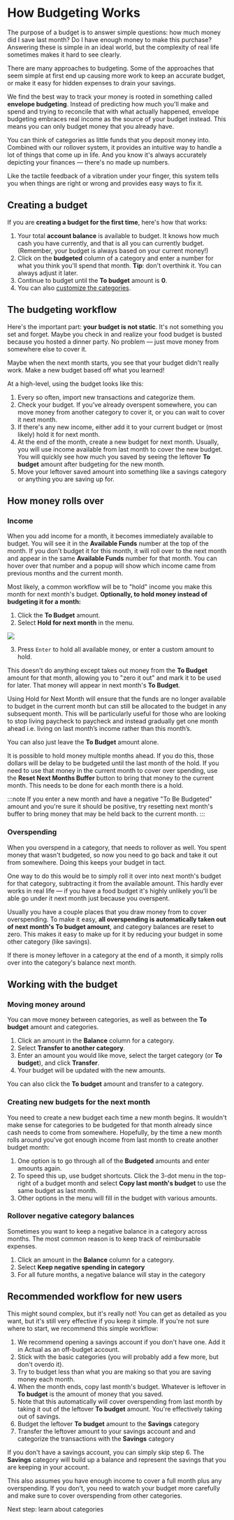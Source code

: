 # How Budgeting Works

The purpose of a budget is to answer simple questions: how much money did I save last month? Do I have enough money to make this purchase? Answering these is simple in an ideal world, but the complexity of real life sometimes makes it hard to see clearly.

There are many approaches to budgeting. Some of the approaches that seem simple at first end up causing more work to keep an accurate budget, or make it easy for hidden expenses to drain your savings.

We find the best way to track your money is rooted in something called **envelope budgeting**. Instead of predicting how much you'll make and spend and trying to reconcile that with what actually happened, envelope budgeting embraces real income as the source of your budget instead. This means you can only budget money that you already have.

You can think of categories as little funds that you deposit money into. Combined with our rollover system, it provides an intuitive way to handle a lot of things that come up in life. And you know it's always accurately depicting your finances — there's no made up numbers.

Like the tactile feedback of a vibration under your finger, this system tells you when things are right or wrong and provides easy ways to fix it.

## Creating a budget

If you are **creating a budget for the first time**, here's how that works:

1. Your total **account balance** is available to budget. It knows how much cash you have currently, and that is all you can currently budget. (Remember, your budget is always based on your current money!)
2. Click on the **budgeted** column of a category and enter a number for what you think you'll spend that month. **Tip**: don't overthink it. You can always adjust it later.
3. Continue to budget until the **To budget** amount is **0**.
4. You can also [customize the categories](./categories.md).

## The budgeting workflow

Here's the important part: **your budget is not static**. It's not something you set and forget. Maybe you check in and realize your food budget is busted because you hosted a dinner party. No problem — just move money from somewhere else to cover it.

Maybe when the next month starts, you see that your budget didn't really work. Make a new budget based off what you learned!

At a high-level, using the budget looks like this:

1. Every so often, import new transactions and categorize them.
2. Check your budget. If you've already overspent somewhere, you can move money from another category to cover it, or you can wait to cover it next month.
3. If there's any new income, either add it to your current budget or (most likely) hold it for next month.
4. At the end of the month, create a new budget for next month. Usually, you will use income available from last month to cover the new budget. You will quickly see how much you saved by seeing the leftover **To budget** amount after budgeting for the new month.
5. Move your leftover saved amount into something like a savings category or anything you are saving up for.

## How money rolls over

### Income

When you add income for a month, it becomes immediately available to budget. You will see it in the **Available Funds** number at the top of the month. If you don't budget it for this month, it will roll over to the next month and appear in the same **Available Funds** number for that month. You can hover over that number and a popup will show which income came from previous months and the current month.

Most likely, a common workflow will be to "hold" income you make this month for next month's budget. **Optionally, to hold money instead of budgeting it for a month:**

1.  Click the **To Budget** amount.
2.  Select **Hold for next month** in the menu.

![](/img/how-it-works/buffer-1.png)

3.  Press `Enter` to hold all available money, or enter a custom amount to hold.

This doesn't do anything except takes out money from the **To Budget** amount for that month, allowing you to "zero it out" and mark it to be used for later. That money will appear in next month's **To Budget**.

Using Hold for Next Month will ensure that the funds are no longer available to budget in the current month but can still be allocated to the budget in any subsequent month. This will be particularly useful for those who are looking to stop living paycheck to paycheck and instead gradually get one month ahead i.e. living on last month’s income rather than this month’s.

You can also just leave the **To Budget** amount alone.

It is possible to hold money multiple months ahead. If you do this, those dollars will be delay to be budgeted until the last month of the hold. If you need to use that money in the current month to cover over spending, use the **Reset Next Months Buffer** button to bring that money to the current month. This needs to be done for each month there is a hold.

:::note
If you enter a new month and have a negative "To Be Budgeted" amount and you're sure it should be positive, try resetting next month's buffer to bring money that may be held back to the current month.
:::

### Overspending

When you overspend in a category, that needs to rollover as well. You spent money that wasn't budgeted, so now you need to go back and take it out from somewhere. Doing this keeps your budget in tact.

One way to do this would be to simply roll it over into next month's budget for that category, subtracting it from the available amount. This hardly ever works in real life — if you have a food budget it's highly unlikely you'll be able go under it next month just because you overspent.

Usually you have a couple places that you draw money from to cover overspending. To make it easy, **all overspending is automatically taken out of next month's To budget amount**, and category balances are reset to zero. This makes it easy to make up for it by reducing your budget in some other category (like savings).

If there is money leftover in a category at the end of a month, it simply rolls over into the category's balance next month.

## Working with the budget

### Moving money around

You can move money between categories, as well as between the **To budget** amount and categories.

1. Click an amount in the **Balance** column for a category.
2. Select **Transfer to another category**.
3. Enter an amount you would like move, select the target category (or **To budget**), and click **Transfer**.
4. Your budget will be updated with the new amounts.

You can also click the **To budget** amount and transfer to a category.

### Creating new budgets for the next month

You need to create a new budget each time a new month begins. It wouldn't make sense for categories to be budgeted for that month already since cash needs to come from somewhere. Hopefully, by the time a new month rolls around you've got enough income from last month to create another budget month:

1. One option is to go through all of the **Budgeted** amounts and enter amounts again.
2. To speed this up, use budget shortcuts. Click the 3-dot menu in the top-right of a budget month and select **Copy last month's budget** to use the same budget as last month.
3. Other options in the menu will fill in the budget with various amounts.

### Rollover negative category balances

Sometimes you want to keep a negative balance in a category across months. The most common reason is to keep track of reimbursable expenses.

1. Click an amount in the **Balance** column for a category.
2. Select **Keep negative spending in category**
3. For all future months, a negative balance will stay in the category

## Recommended workflow for new users

This might sound complex, but it's really not! You can get as detailed as you want, but it's still very effective if you keep it simple. If you're not sure where to start, we recommend this simple workflow:

1. We recommend opening a savings account if you don't have one. Add it in Actual as an off-budget account.
2. Stick with the basic categories (you will probably add a few more, but don't overdo it).
3. Try to budget less than what you are making so that you are saving money each month.
4. When the month ends, copy last month's budget. Whatever is leftover in **To budget** is the amount of money that you saved.
5. Note that this automatically will cover overspending from last month by taking it out of the leftover **To budget** amount. You're effectively taking out of savings.
6. Budget the leftover **To budget** amount to the **Savings** category
7. Transfer the leftover amount to your savings account and and categorize the transactions with the **Savings** category

If you don't have a savings account, you can simply skip step 6. The **Savings** category will build up a balance and represent the savings that you are keeping in your account.

This also assumes you have enough income to cover a full month plus any overspending. If you don't, you need to watch your budget more carefully and make sure to cover overspending from other categories.

<NextLink href="/docs/budgeting/categories/">Next step: learn about categories</NextLink>
